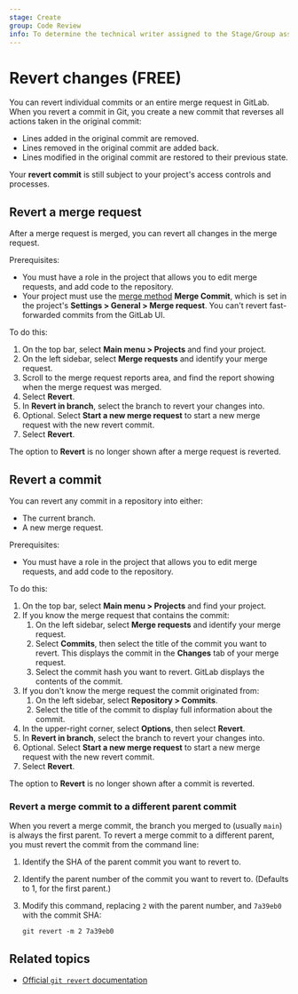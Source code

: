 ```yaml
---
stage: Create
group: Code Review
info: To determine the technical writer assigned to the Stage/Group associated with this page, see https://about.gitlab.com/handbook/product/ux/technical-writing/#assignments
---
```


# Revert changes **(FREE)**

You can revert individual commits or an entire merge request in GitLab.
When you revert a commit in Git, you create a new commit that reverses all actions
taken in the original commit:

- Lines added in the original commit are removed.
- Lines removed in the original commit are added back.
- Lines modified in the original commit are restored to their previous state.

Your **revert commit** is still subject to your project's access controls and processes.

## Revert a merge request

After a merge request is merged, you can revert all changes in the merge request.

Prerequisites:

- You must have a role in the project that allows you to edit merge requests, and add
  code to the repository.
- Your project must use the [merge method](methods/index.md#fast-forward-merge) **Merge Commit**,
  which is set in the project's **Settings > General > Merge request**. You can't revert
  fast-forwarded commits from the GitLab UI.

To do this:

1. On the top bar, select **Main menu > Projects** and find your project.
1. On the left sidebar, select **Merge requests** and identify your merge request.
1. Scroll to the merge request reports area, and find the report showing when the
   merge request was merged.
1. Select **Revert**.
1. In **Revert in branch**, select the branch to revert your changes into.
1. Optional. Select **Start a new merge request** to start a new merge request with the new revert commit.
1. Select **Revert**.

The option to **Revert** is no longer shown after a merge request is reverted.

## Revert a commit

You can revert any commit in a repository into either:

- The current branch.
- A new merge request.

Prerequisites:

- You must have a role in the project that allows you to edit merge requests, and add
  code to the repository.

To do this:

1. On the top bar, select **Main menu > Projects** and find your project.
1. If you know the merge request that contains the commit:
   1. On the left sidebar, select **Merge requests** and identify your merge request.
   1. Select **Commits**, then select the title of the commit you want to revert. This displays the commit in the **Changes** tab of your merge request.
   1. Select the commit hash you want to revert. GitLab displays the contents of the commit.
1. If you don't know the merge request the commit originated from:
   1. On the left sidebar, select **Repository > Commits**.
   1. Select the title of the commit to display full information about the commit.
1. In the upper-right corner, select **Options**, then select **Revert**.
1. In **Revert in branch**, select the branch to revert your changes into.
1. Optional. Select **Start a new merge request** to start a new merge request with the new revert commit.
1. Select **Revert**.

The option to **Revert** is no longer shown after a commit is reverted.

### Revert a merge commit to a different parent commit

When you revert a merge commit, the branch you merged to (usually `main`) is always the
first parent. To revert a merge commit to a different parent,
you must revert the commit from the command line:

1. Identify the SHA of the parent commit you want to revert to.
1. Identify the parent number of the commit you want to revert to. (Defaults to 1, for the first parent.)
1. Modify this command, replacing `2` with the parent number, and `7a39eb0` with the commit SHA:

   ```shell
   git revert -m 2 7a39eb0
   ```

## Related topics

- [Official `git revert` documentation](https://git-scm.com/docs/git-revert)

<!-- ## Troubleshooting

Include any troubleshooting steps that you can foresee. If you know beforehand what issues
one might have when setting this up, or when something is changed, or on upgrading, it's
important to describe those, too. Think of things that may go wrong and include them here.
This is important to minimize requests for support, and to avoid doc comments with
questions that you know someone might ask.

Each scenario can be a third-level heading, for example `### Getting error message X`.
If you have none to add when creating a doc, leave this section in place
but commented out to help encourage others to add to it in the future. -->
